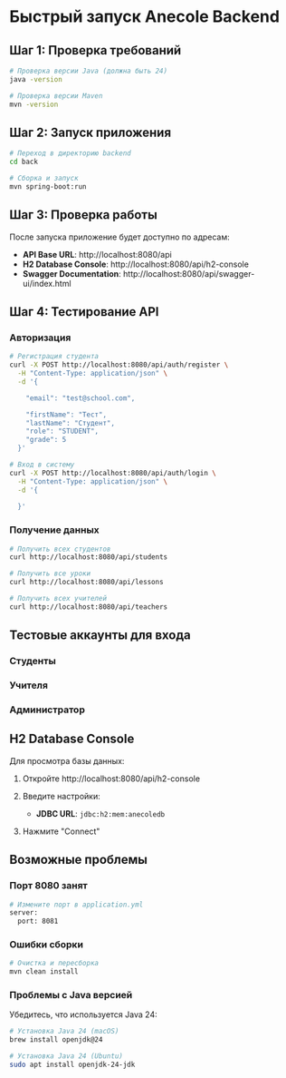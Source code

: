 # Быстрый запуск Anecole Backend

## Шаг 1: Проверка требований
```bash
# Проверка версии Java (должна быть 24)
java -version

# Проверка версии Maven
mvn -version
```

## Шаг 2: Запуск приложения
```bash
# Переход в директорию backend
cd back

# Сборка и запуск
mvn spring-boot:run
```

## Шаг 3: Проверка работы
После запуска приложение будет доступно по адресам:

- **API Base URL**: http://localhost:8080/api
- **H2 Database Console**: http://localhost:8080/api/h2-console
- **Swagger Documentation**: http://localhost:8080/api/swagger-ui/index.html

## Шаг 4: Тестирование API

### Авторизация
```bash
# Регистрация студента
curl -X POST http://localhost:8080/api/auth/register \
  -H "Content-Type: application/json" \
  -d '{

    "email": "test@school.com",

    "firstName": "Тест",
    "lastName": "Студент",
    "role": "STUDENT",
    "grade": 5
  }'

# Вход в систему
curl -X POST http://localhost:8080/api/auth/login \
  -H "Content-Type: application/json" \
  -d '{
  
  }'
```

### Получение данных
```bash
# Получить всех студентов
curl http://localhost:8080/api/students

# Получить все уроки
curl http://localhost:8080/api/lessons

# Получить всех учителей
curl http://localhost:8080/api/teachers
```

## Тестовые аккаунты для входа

### Студенты


### Учителя


### Администратор


## H2 Database Console
Для просмотра базы данных:
1. Откройте http://localhost:8080/api/h2-console
2. Введите настройки:
   - **JDBC URL**: `jdbc:h2:mem:anecoledb`
 
3. Нажмите "Connect"

## Возможные проблемы

### Порт 8080 занят
```bash
# Измените порт в application.yml
server:
  port: 8081
```

### Ошибки сборки
```bash
# Очистка и пересборка
mvn clean install
```

### Проблемы с Java версией
Убедитесь, что используется Java 24:
```bash
# Установка Java 24 (macOS)
brew install openjdk@24

# Установка Java 24 (Ubuntu)
sudo apt install openjdk-24-jdk
``` 